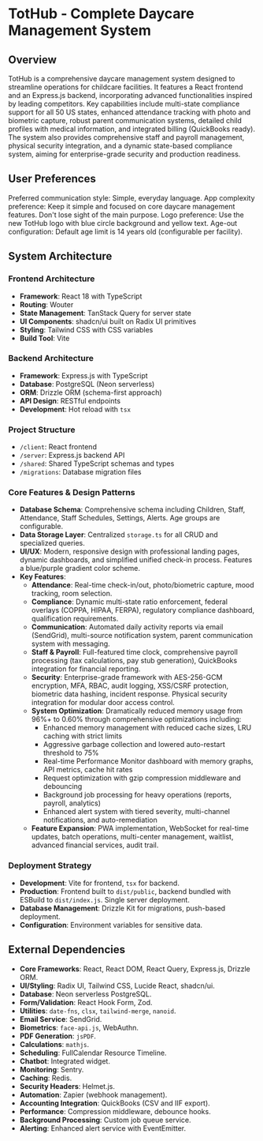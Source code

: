 # TotHub - Complete Daycare Management System

## Overview

TotHub is a comprehensive daycare management system designed to streamline operations for childcare facilities. It features a React frontend and an Express.js backend, incorporating advanced functionalities inspired by leading competitors. Key capabilities include multi-state compliance support for all 50 US states, enhanced attendance tracking with photo and biometric capture, robust parent communication systems, detailed child profiles with medical information, and integrated billing (QuickBooks ready). The system also provides comprehensive staff and payroll management, physical security integration, and a dynamic state-based compliance system, aiming for enterprise-grade security and production readiness.

## User Preferences

Preferred communication style: Simple, everyday language.
App complexity preference: Keep it simple and focused on core daycare management features. Don't lose sight of the main purpose.
Logo preference: Use the new TotHub logo with blue circle background and yellow text.
Age-out configuration: Default age limit is 14 years old (configurable per facility).

## System Architecture

### Frontend Architecture
- **Framework**: React 18 with TypeScript
- **Routing**: Wouter
- **State Management**: TanStack Query for server state
- **UI Components**: shadcn/ui built on Radix UI primitives
- **Styling**: Tailwind CSS with CSS variables
- **Build Tool**: Vite

### Backend Architecture
- **Framework**: Express.js with TypeScript
- **Database**: PostgreSQL (Neon serverless)
- **ORM**: Drizzle ORM (schema-first approach)
- **API Design**: RESTful endpoints
- **Development**: Hot reload with `tsx`

### Project Structure
- `/client`: React frontend
- `/server`: Express.js backend API
- `/shared`: Shared TypeScript schemas and types
- `/migrations`: Database migration files

### Core Features & Design Patterns
- **Database Schema**: Comprehensive schema including Children, Staff, Attendance, Staff Schedules, Settings, Alerts. Age groups are configurable.
- **Data Storage Layer**: Centralized `storage.ts` for all CRUD and specialized queries.
- **UI/UX**: Modern, responsive design with professional landing pages, dynamic dashboards, and simplified unified check-in process. Features a blue/purple gradient color scheme.
- **Key Features**:
    - **Attendance**: Real-time check-in/out, photo/biometric capture, mood tracking, room selection.
    - **Compliance**: Dynamic multi-state ratio enforcement, federal overlays (COPPA, HIPAA, FERPA), regulatory compliance dashboard, qualification requirements.
    - **Communication**: Automated daily activity reports via email (SendGrid), multi-source notification system, parent communication system with messaging.
    - **Staff & Payroll**: Full-featured time clock, comprehensive payroll processing (tax calculations, pay stub generation), QuickBooks integration for financial reporting.
    - **Security**: Enterprise-grade framework with AES-256-GCM encryption, MFA, RBAC, audit logging, XSS/CSRF protection, biometric data hashing, incident response. Physical security integration for modular door access control.
    - **System Optimization**: Dramatically reduced memory usage from 96%+ to 0.60% through comprehensive optimizations including:
        - Enhanced memory management with reduced cache sizes, LRU caching with strict limits
        - Aggressive garbage collection and lowered auto-restart threshold to 75%
        - Real-time Performance Monitor dashboard with memory graphs, API metrics, cache hit rates
        - Request optimization with gzip compression middleware and debouncing
        - Background job processing for heavy operations (reports, payroll, analytics)
        - Enhanced alert system with tiered severity, multi-channel notifications, and auto-remediation
    - **Feature Expansion**: PWA implementation, WebSocket for real-time updates, batch operations, multi-center management, waitlist, advanced financial services, audit trail.

### Deployment Strategy
- **Development**: Vite for frontend, `tsx` for backend.
- **Production**: Frontend built to `dist/public`, backend bundled with ESBuild to `dist/index.js`. Single server deployment.
- **Database Management**: Drizzle Kit for migrations, push-based deployment.
- **Configuration**: Environment variables for sensitive data.

## External Dependencies

- **Core Frameworks**: React, React DOM, React Query, Express.js, Drizzle ORM.
- **UI/Styling**: Radix UI, Tailwind CSS, Lucide React, shadcn/ui.
- **Database**: Neon serverless PostgreSQL.
- **Form/Validation**: React Hook Form, Zod.
- **Utilities**: `date-fns`, `clsx`, `tailwind-merge`, `nanoid`.
- **Email Service**: SendGrid.
- **Biometrics**: `face-api.js`, WebAuthn.
- **PDF Generation**: `jsPDF`.
- **Calculations**: `mathjs`.
- **Scheduling**: FullCalendar Resource Timeline.
- **Chatbot**: Integrated widget.
- **Monitoring**: Sentry.
- **Caching**: Redis.
- **Security Headers**: Helmet.js.
- **Automation**: Zapier (webhook management).
- **Accounting Integration**: QuickBooks (CSV and IIF export).
- **Performance**: Compression middleware, debounce hooks.
- **Background Processing**: Custom job queue service.
- **Alerting**: Enhanced alert service with EventEmitter.